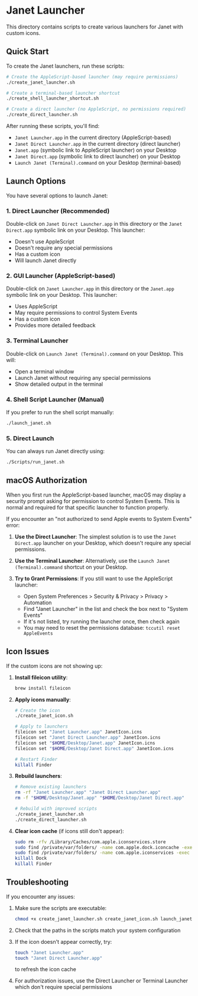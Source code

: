 # Janet Launcher

This directory contains scripts to create various launchers for Janet with custom icons.

## Quick Start

To create the Janet launchers, run these scripts:

```bash
# Create the AppleScript-based launcher (may require permissions)
./create_janet_launcher.sh

# Create a terminal-based launcher shortcut
./create_shell_launcher_shortcut.sh

# Create a direct launcher (no AppleScript, no permissions required)
./create_direct_launcher.sh
```

After running these scripts, you'll find:
- `Janet Launcher.app` in the current directory (AppleScript-based)
- `Janet Direct Launcher.app` in the current directory (direct launcher)
- `Janet.app` (symbolic link to AppleScript launcher) on your Desktop
- `Janet Direct.app` (symbolic link to direct launcher) on your Desktop
- `Launch Janet (Terminal).command` on your Desktop (terminal-based)

## Launch Options

You have several options to launch Janet:

### 1. Direct Launcher (Recommended)

Double-click on `Janet Direct Launcher.app` in this directory or the `Janet Direct.app` symbolic link on your Desktop. This launcher:
- Doesn't use AppleScript
- Doesn't require any special permissions
- Has a custom icon
- Will launch Janet directly

### 2. GUI Launcher (AppleScript-based)

Double-click on `Janet Launcher.app` in this directory or the `Janet.app` symbolic link on your Desktop. This launcher:
- Uses AppleScript
- May require permissions to control System Events
- Has a custom icon
- Provides more detailed feedback

### 3. Terminal Launcher

Double-click on `Launch Janet (Terminal).command` on your Desktop. This will:
- Open a terminal window
- Launch Janet without requiring any special permissions
- Show detailed output in the terminal

### 4. Shell Script Launcher (Manual)

If you prefer to run the shell script manually:

```bash
./launch_janet.sh
```

### 5. Direct Launch

You can always run Janet directly using:

```bash
./Scripts/run_janet.sh
```

## macOS Authorization

When you first run the AppleScript-based launcher, macOS may display a security prompt asking for permission to control System Events. This is normal and required for that specific launcher to function properly.

If you encounter an "not authorized to send Apple events to System Events" error:

1. **Use the Direct Launcher**: The simplest solution is to use the `Janet Direct.app` launcher on your Desktop, which doesn't require any special permissions.

2. **Use the Terminal Launcher**: Alternatively, use the `Launch Janet (Terminal).command` shortcut on your Desktop.

3. **Try to Grant Permissions**: If you still want to use the AppleScript launcher:
   - Open System Preferences > Security & Privacy > Privacy > Automation
   - Find "Janet Launcher" in the list and check the box next to "System Events"
   - If it's not listed, try running the launcher once, then check again
   - You may need to reset the permissions database: `tccutil reset AppleEvents`

## Icon Issues

If the custom icons are not showing up:

1. **Install fileicon utility**:
   ```bash
   brew install fileicon
   ```

2. **Apply icons manually**:
   ```bash
   # Create the icon
   ./create_janet_icon.sh
   
   # Apply to launchers
   fileicon set "Janet Launcher.app" JanetIcon.icns
   fileicon set "Janet Direct Launcher.app" JanetIcon.icns
   fileicon set "$HOME/Desktop/Janet.app" JanetIcon.icns
   fileicon set "$HOME/Desktop/Janet Direct.app" JanetIcon.icns
   
   # Restart Finder
   killall Finder
   ```

3. **Rebuild launchers**:
   ```bash
   # Remove existing launchers
   rm -rf "Janet Launcher.app" "Janet Direct Launcher.app"
   rm -f "$HOME/Desktop/Janet.app" "$HOME/Desktop/Janet Direct.app"
   
   # Rebuild with improved scripts
   ./create_janet_launcher.sh
   ./create_direct_launcher.sh
   ```

4. **Clear icon cache** (if icons still don't appear):
   ```bash
   sudo rm -rfv /Library/Caches/com.apple.iconservices.store
   sudo find /private/var/folders/ -name com.apple.dock.iconcache -exec rm {} \;
   sudo find /private/var/folders/ -name com.apple.iconservices -exec rm -rf {} \;
   killall Dock
   killall Finder
   ```

## Troubleshooting

If you encounter any issues:

1. Make sure the scripts are executable:
   ```bash
   chmod +x create_janet_launcher.sh create_janet_icon.sh launch_janet.sh create_shell_launcher_shortcut.sh create_direct_launcher.sh
   ```

2. Check that the paths in the scripts match your system configuration

3. If the icon doesn't appear correctly, try:
   ```bash
   touch "Janet Launcher.app"
   touch "Janet Direct Launcher.app"
   ```
   to refresh the icon cache

4. For authorization issues, use the Direct Launcher or Terminal Launcher which don't require special permissions 